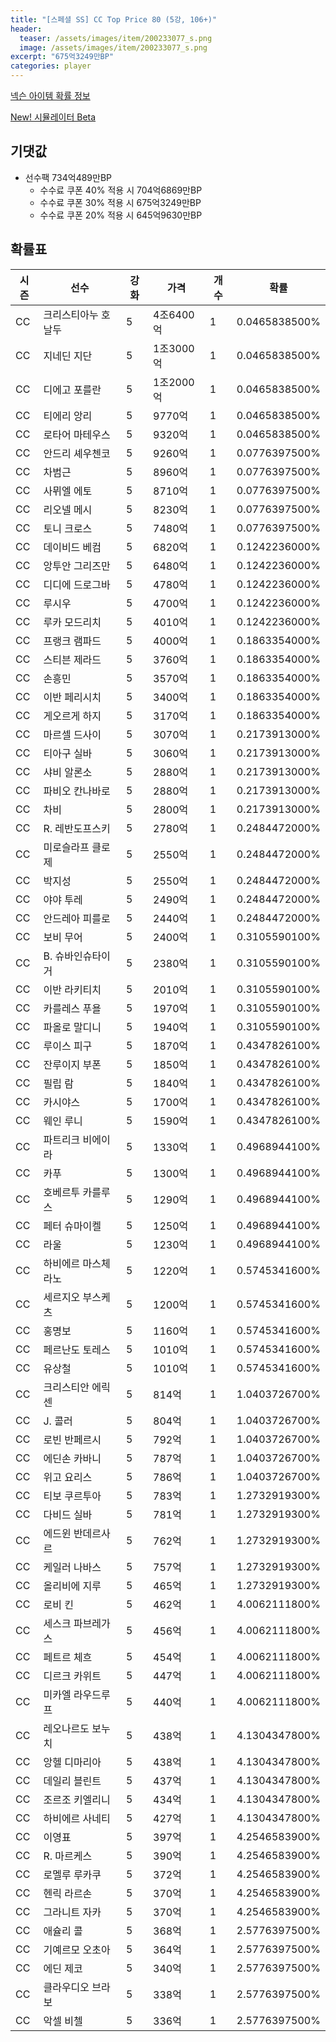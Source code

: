 ```yaml
---
title: "[스페셜 SS] CC Top Price 80 (5강, 106+)"
header:
  teaser: /assets/images/item/200233077_s.png
  image: /assets/images/item/200233077_s.png
excerpt: "675억3249만BP"
categories: player
---
```

[넥슨 아이템 확률 정보](http://iteminfo.nexon.com/probability/fco?sn=7420)

[New! 시뮬레이터 Beta](/simulator/7420)
## 기댓값
- 선수팩 734억489만BP
  - 수수료 쿠폰 40% 적용 시 704억6869만BP
  - 수수료 쿠폰 30% 적용 시 675억3249만BP
  - 수수료 쿠폰 20% 적용 시 645억9630만BP


## 확률표

|시즌|선수|강화|가격|개수|확률|
|---|---|---|---|---|---|
|CC|크리스티아누 호날두|5|4조6400억|1|0.0465838500%|
|CC|지네딘 지단|5|1조3000억|1|0.0465838500%|
|CC|디에고 포를란|5|1조2000억|1|0.0465838500%|
|CC|티에리 앙리|5|9770억|1|0.0465838500%|
|CC|로타어 마테우스|5|9320억|1|0.0465838500%|
|CC|안드리 셰우첸코|5|9260억|1|0.0776397500%|
|CC|차범근|5|8960억|1|0.0776397500%|
|CC|사뮈엘 에토|5|8710억|1|0.0776397500%|
|CC|리오넬 메시|5|8230억|1|0.0776397500%|
|CC|토니 크로스|5|7480억|1|0.0776397500%|
|CC|데이비드 베컴|5|6820억|1|0.1242236000%|
|CC|앙투안 그리즈만|5|6480억|1|0.1242236000%|
|CC|디디에 드로그바|5|4780억|1|0.1242236000%|
|CC|루시우|5|4700억|1|0.1242236000%|
|CC|루카 모드리치|5|4010억|1|0.1242236000%|
|CC|프랭크 램파드|5|4000억|1|0.1863354000%|
|CC|스티븐 제라드|5|3760억|1|0.1863354000%|
|CC|손흥민|5|3570억|1|0.1863354000%|
|CC|이반 페리시치|5|3400억|1|0.1863354000%|
|CC|게오르게 하지|5|3170억|1|0.1863354000%|
|CC|마르셀 드사이|5|3070억|1|0.2173913000%|
|CC|티아구 실바|5|3060억|1|0.2173913000%|
|CC|샤비 알론소|5|2880억|1|0.2173913000%|
|CC|파비오 칸나바로|5|2880억|1|0.2173913000%|
|CC|차비|5|2800억|1|0.2173913000%|
|CC|R. 레반도프스키|5|2780억|1|0.2484472000%|
|CC|미로슬라프 클로제|5|2550억|1|0.2484472000%|
|CC|박지성|5|2550억|1|0.2484472000%|
|CC|야야 투레|5|2490억|1|0.2484472000%|
|CC|안드레아 피를로|5|2440억|1|0.2484472000%|
|CC|보비 무어|5|2400억|1|0.3105590100%|
|CC|B. 슈바인슈타이거|5|2380억|1|0.3105590100%|
|CC|이반 라키티치|5|2010억|1|0.3105590100%|
|CC|카를레스 푸욜|5|1970억|1|0.3105590100%|
|CC|파올로 말디니|5|1940억|1|0.3105590100%|
|CC|루이스 피구|5|1870억|1|0.4347826100%|
|CC|잔루이지 부폰|5|1850억|1|0.4347826100%|
|CC|필립 람|5|1840억|1|0.4347826100%|
|CC|카시야스|5|1700억|1|0.4347826100%|
|CC|웨인 루니|5|1590억|1|0.4347826100%|
|CC|파트리크 비에이라|5|1330억|1|0.4968944100%|
|CC|카푸|5|1300억|1|0.4968944100%|
|CC|호베르투 카를루스|5|1290억|1|0.4968944100%|
|CC|페터 슈마이켈|5|1250억|1|0.4968944100%|
|CC|라울|5|1230억|1|0.4968944100%|
|CC|하비에르 마스체라노|5|1220억|1|0.5745341600%|
|CC|세르지오 부스케츠|5|1200억|1|0.5745341600%|
|CC|홍명보|5|1160억|1|0.5745341600%|
|CC|페르난도 토레스|5|1010억|1|0.5745341600%|
|CC|유상철|5|1010억|1|0.5745341600%|
|CC|크리스티안 에릭센|5|814억|1|1.0403726700%|
|CC|J. 콜러|5|804억|1|1.0403726700%|
|CC|로빈 반페르시|5|792억|1|1.0403726700%|
|CC|에딘손 카바니|5|787억|1|1.0403726700%|
|CC|위고 요리스|5|786억|1|1.0403726700%|
|CC|티보 쿠르투아|5|783억|1|1.2732919300%|
|CC|다비드 실바|5|781억|1|1.2732919300%|
|CC|에드윈 반데르사르|5|762억|1|1.2732919300%|
|CC|케일러 나바스|5|757억|1|1.2732919300%|
|CC|올리비에 지루|5|465억|1|1.2732919300%|
|CC|로비 킨|5|462억|1|4.0062111800%|
|CC|세스크 파브레가스|5|456억|1|4.0062111800%|
|CC|페트르 체흐|5|454억|1|4.0062111800%|
|CC|디르크 카위트|5|447억|1|4.0062111800%|
|CC|미카엘 라우드루프|5|440억|1|4.0062111800%|
|CC|레오나르도 보누치|5|438억|1|4.1304347800%|
|CC|앙헬 디마리아|5|438억|1|4.1304347800%|
|CC|데일리 블린트|5|437억|1|4.1304347800%|
|CC|조르조 키엘리니|5|434억|1|4.1304347800%|
|CC|하비에르 사네티|5|427억|1|4.1304347800%|
|CC|이영표|5|397억|1|4.2546583900%|
|CC|R. 마르케스|5|390억|1|4.2546583900%|
|CC|로멜루 루카쿠|5|372억|1|4.2546583900%|
|CC|헨릭 라르손|5|370억|1|4.2546583900%|
|CC|그라니트 자카|5|370억|1|4.2546583900%|
|CC|애슐리 콜|5|368억|1|2.5776397500%|
|CC|기예르모 오초아|5|364억|1|2.5776397500%|
|CC|에딘 제코|5|340억|1|2.5776397500%|
|CC|클라우디오 브라보|5|338억|1|2.5776397500%|
|CC|악셀 비첼|5|336억|1|2.5776397500%|
